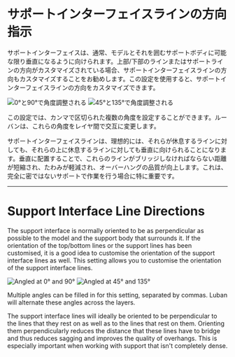 サポートインターフェイスラインの方向指示
====  
サポートインターフェイスは、通常、モデルとそれを囲むサポートボディに可能な限り垂直になるように向けられます。上部/下部のラインまたはサポートラインの方向がカスタマイズされている場合、サポートインターフェイスラインの方向もカスタマイズすることをお勧めします。この設定を使用すると、サポートインターフェイスラインの方向をカスタマイズできます。

![0°と90°で角度調整される](../images/support_interface_angles_0.png)
![45°と135°で角度調整される](../images/support_interface_angles_45.png)  

この設定では、カンマで区切られた複数の角度を設定することができます。ルーバンは、これらの角度をレイヤ間で交互に変更します。

サポートインターフェイスラインは、理想的には、それらが休息するラインに対しても、それらの上に休息するラインに対しても垂直に向けられることになります。垂直に配置することで、これらのラインがブリッジしなければならない距離が短縮され、たわみが軽減され、オーバーハングの品質が向上します。これは、完全に密ではないサポートで作業を行う場合に特に重要です。

---

Support Interface Line Directions
====
The support interface is normally oriented to be as perpendicular as possible to the model and the support body that surrounds it. If the orientation of the top/bottom lines or the support lines has been customised, it is a good idea to customise the orientation of the support interface lines as well. This setting allows you to customise the orientation of the support interface lines.

![Angled at 0° and 90°](../images/support_interface_angles_0.png)
![Angled at 45° and 135°](../images/support_interface_angles_45.png)

Multiple angles can be filled in for this setting, separated by commas. Luban will alternate these angles across the layers.

The support interface lines will ideally be oriented to be perpendicular to the lines that they rest on as well as to the lines that rest on them. Orienting them perpendicularly reduces the distance that these lines have to bridge and thus reduces sagging and improves the quality of overhangs. This is especially important when working with support that isn't completely dense.